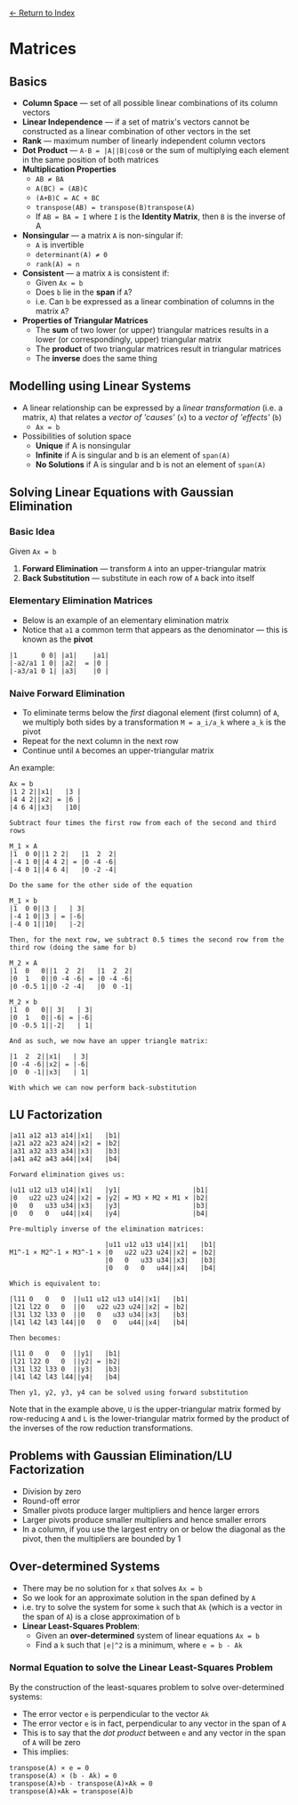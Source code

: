 [← Return to Index](https://github.com/cjmlgrto/fit3139-notes/)

# Matrices

## Basics

* **Column Space** — set of all possible linear combinations of its column vectors
* **Linear Independence** — if a set of matrix's vectors cannot be constructed as a linear combination of other vectors in the set
* **Rank** — maximum number of linearly independent column vectors
* **Dot Product** — `A·B = |A||B|cosθ` or the sum of multiplying each element in the same position of both matrices
* **Multiplication Properties**
	* `AB ≠ BA`
	* `A(BC) = (AB)C`
	* `(A+B)C = AC + BC`
	* `transpose(AB) = transpose(B)transpose(A)`
	* If `AB = BA = I` where `I` is the **Identity Matrix**, then `B` is the inverse of A
* **Nonsingular** — a matrix `A` is non-singular if:
	* `A` is invertible
	* `determinant(A) ≠ 0`
	* `rank(A) = n`
* **Consistent** — a matrix `A` is consistent if:
	* Given `Ax = b`
	* Does `b` lie in the **span** if `A`?
	* i.e. Can `b` be expressed as a linear combination of columns in the matrix `A`?
* **Properties of Triangular Matrices**
	* The **sum** of two lower (or upper) triangular matrices results in a lower (or correspondingly, upper) triangular matrix
	* The **product** of two triangular matrices result in triangular matrices
	* The **inverse** does the same thing

## Modelling using Linear Systems

* A linear relationship can be expressed by a _linear transformation_ (i.e. a matrix, `A`) that relates a _vector of 'causes'_ (`x`) to a _vector of 'effects'_ (`b`)
	* `Ax = b`
* Possibilities of solution space
	* **Unique** if A is nonsingular
	* **Infinite** if A is singular and b is an element of `span(A)`
	* **No Solutions** if A is singular and b is not an element of `span(A)`

## Solving Linear Equations with Gaussian Elimination

### Basic Idea

Given `Ax = b`

1. **Forward Elimination** — transform `A` into an upper-triangular matrix
2. **Back Substitution** — substitute in each row of `A` back into itself

### Elementary Elimination Matrices

* Below is an example of an elementary elimination matrix
* Notice that `a1` a common term that appears as the denominator — this is known as the **pivot**

```
|1      0 0| |a1|    |a1|
|-a2/a1 1 0| |a2|  = |0 |
|-a3/a1 0 1| |a3|    |0 |
```

### Naive Forward Elimination

* To eliminate terms below the _first_ diagonal element (first column) of `A`, we multiply both sides by a transformation `M = a_i/a_k` where `a_k` is the pivot
* Repeat for the next column in the next row
* Continue until `A` becomes an upper-triangular matrix

An example:

```
Ax = b
|1 2 2||x1|   |3 |
|4 4 2||x2| = |6 |
|4 6 4||x3|   |10|

Subtract four times the first row from each of the second and third rows

M_1 × A
|1  0 0||1 2 2|   |1  2  2|
|-4 1 0||4 4 2| = |0 -4 -6|
|-4 0 1||4 6 4|   |0 -2 -4|

Do the same for the other side of the equation

M_1 × b
|1  0 0||3 |   | 3|
|-4 1 0||3 | = |-6|
|-4 0 1||10|   |-2|

Then, for the next row, we subtract 0.5 times the second row from the third row (doing the same for b)

M_2 × A
|1  0   0||1  2  2|   |1  2  2|
|0  1   0||0 -4 -6| = |0 -4 -6|
|0 -0.5 1||0 -2 -4|   |0  0 -1|

M_2 × b
|1  0   0|| 3|   | 3|
|0  1   0||-6| = |-6|
|0 -0.5 1||-2|   | 1|

And as such, we now have an upper triangle matrix:

|1  2  2||x1|   | 3|
|0 -4 -6||x2| = |-6|
|0  0 -1||x3|   | 1|

With which we can now perform back-substitution
```

## LU Factorization

```
|a11 a12 a13 a14||x1|   |b1|
|a21 a22 a23 a24||x2| = |b2|
|a31 a32 a33 a34||x3|   |b3|
|a41 a42 a43 a44||x4|   |b4|

Forward elimination gives us:

|u11 u12 u13 u14||x1|   |y1|                  |b1|
|0   u22 u23 u24||x2| = |y2| = M3 × M2 × M1 × |b2|
|0   0   u33 u34||x3|   |y3|                  |b3|
|0   0   0   u44||x4|   |y4|                  |b4|

Pre-multiply inverse of the elimination matrices:

                        |u11 u12 u13 u14||x1|   |b1|
M1^-1 × M2^-1 × M3^-1 × |0   u22 u23 u24||x2| = |b2|
                        |0   0   u33 u34||x3|   |b3|
                        |0   0   0   u44||x4|   |b4|
                        
Which is equivalent to:

|l11 0   0   0  ||u11 u12 u13 u14||x1|   |b1|
|l21 l22 0   0  ||0   u22 u23 u24||x2| = |b2|
|l31 l32 l33 0  ||0   0   u33 u34||x3|   |b3|
|l41 l42 l43 l44||0   0   0   u44||x4|   |b4|

Then becomes:

|l11 0   0   0  ||y1|   |b1|
|l21 l22 0   0  ||y2| = |b2|
|l31 l32 l33 0  ||y3|   |b3|
|l41 l42 l43 l44||y4|   |b4|

Then y1, y2, y3, y4 can be solved using forward substitution
```

Note that in the example above, `U` is the upper-triangular matrix formed by row-reducing `A` and `L` is the lower-triangular matrix formed by the product of the inverses of the row reduction transformations.

## Problems with Gaussian Elimination/LU Factorization

* Division by zero
* Round-off error
* Smaller pivots produce larger multipliers and hence larger errors
* Larger pivots produce smaller multipliers and hence smaller errors
* In a column, if you use the largest entry on or below the diagonal as the pivot, then the multipliers are bounded by 1

## Over-determined Systems

* There may be no solution for `x` that solves `Ax = b`
* So we look for an approximate solution in the span defined by `A`
* i.e. try to solve the system for some `k` such that `Ak` (which is a vector in the span of `A`) is a close approximation of `b`
* **Linear Least-Squares Problem**:
	* Given an **over-determined** system of linear equations `Ax = b`
	* Find a `k` such that `|e|^2` is a minimum, where `e = b - Ak`

### Normal Equation to solve the Linear Least-Squares Problem

By the construction of the least-squares problem to solve over-determined systems:

* The error vector `e` is perpendicular to the vector `Ak`
* The error vector `e` is in fact, perpendicular to any vector in the span of `A`
* This is to say that the _dot product_ between `e` and any vector in the span of `A` will be zero
* This implies:

```
transpose(A) × e = 0
transpose(A) × (b - Ak) = 0
transpose(A)×b - transpose(A)×Ak = 0
transpose(A)×Ak = transpose(A)b
```